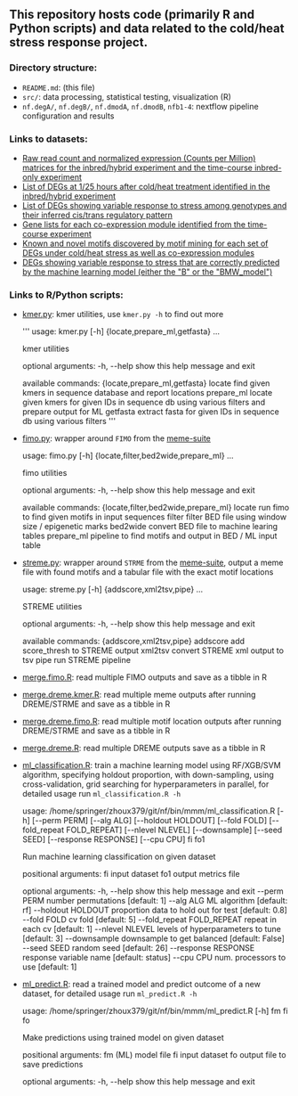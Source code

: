 ## This repository hosts code (primarily R and Python scripts) and data related to the cold/heat stress response project.

### Directory structure:
- `README.md`: (this file)
- `src/`: data processing, statistical testing, visualization (R)
- `nf.degA/`, `nf.degB/`, `nf.dmodA`, `nf.dmodB`, `nfb1-4`: nextflow pipeline configuration and results

### Links to datasets:
- [Raw read count and normalized expression (Counts per Million) matrices for the inbred/hybrid experiment and the time-course inbred-only experiment]()
- [List of DEGs at 1/25 hours after cold/heat treatment identified in the inbred/hybrid experiment]()
- [List of DEGs showing variable response to stress among genotypes and their inferred cis/trans regulatory pattern]()
- [Gene lists for each co-expression module identified from the time-course experiment]()
- [Known and novel motifs discovered by motif mining for each set of DEGs under cold/heat stress as well as co-expression modules]()
- [DEGs showing variable response to stress that are correctly predicted by the machine learning model (either the "B" or the "BMW_model")](https://s3.msi.umn.edu/zhoup-stress/71_share/08.variable.genes.tsv)

### Links to R/Python scripts:
- [kmer.py](https://github.com/orionzhou/nf/blob/master/bin/kmer.py): kmer utilities, use `kmer.py -h` to find out more

    '''
    usage: kmer.py [-h] {locate,prepare_ml,getfasta} ...

    kmer utilities

    optional arguments:
      -h, --help            show this help message and exit

    available commands:
      {locate,prepare_ml,getfasta}
        locate              find given kmers in sequence database and report
                            locations
        prepare_ml          locate given kmers for given IDs in sequence db using
                            various filters and prepare output for ML
        getfasta            extract fasta for given IDs in sequence db using
                            various filters
    '''

- [fimo.py](https://github.com/orionzhou/nf/blob/master/bin/mmm/fimo.py): wrapper around `FIMO` from the [meme-suite](https://meme-suite.org/meme/)

    usage: fimo.py [-h] {locate,filter,bed2wide,prepare_ml} ...
    
    fimo utilities
    
    optional arguments:
      -h, --help            show this help message and exit
    
    available commands:
      {locate,filter,bed2wide,prepare_ml}
        locate              run fimo to find given motifs in input sequences
        filter              filter BED file using window size / epigenetic marks
        bed2wide            convert BED file to machine learing tables
        prepare_ml          pipeline to find motifs and output in BED / ML input
                            table

- [streme.py](https://github.com/orionzhou/nf/blob/master/bin/mmm/streme.py): wrapper around `STRME` from the [meme-suite](https://meme-suite.org/meme/), output a meme file with found motifs and a tabular file with the exact motif locations

    usage: streme.py [-h] {addscore,xml2tsv,pipe} ...
    
    STREME utilities
    
    optional arguments:
      -h, --help            show this help message and exit
    
    available commands:
      {addscore,xml2tsv,pipe}
        addscore            add score_thresh to STREME output
        xml2tsv             convert STREME xml output to tsv
        pipe                run STREME pipeline

- [merge.fimo.R](https://github.com/orionzhou/nf/blob/master/bin/mmm/merge.fimo.R): read multiple FIMO outputs and save as a tibble in R
- [merge.dreme.kmer.R](https://github.com/orionzhou/nf/blob/master/bin/mmm/merge.dreme.kmer.R): read multiple meme outputs after running DREME/STRME and save as a tibble in R
- [merge.dreme.fimo.R](https://github.com/orionzhou/nf/blob/master/bin/mmm/merge.dreme.fimo.R): read multiple motif location outputs after running DREME/STRME and save as a tibble in R
- [merge.dreme.R](https://github.com/orionzhou/nf/blob/master/bin/mmm/merge.dreme.R): read multiple DREME outputs save as a tibble in R
- [ml_classification.R](https://github.com/orionzhou/nf/blob/master/bin/mmm/ml_classification.R): train a machine learning model using RF/XGB/SVM algorithm, specifying holdout proportion, with down-sampling, using cross-validation, grid searching for hyperparameters in parallel, for detailed usage run `ml_classification.R -h`

    usage: /home/springer/zhoux379/git/nf/bin/mmm/ml_classification.R
           [-h] [--perm PERM] [--alg ALG] [--holdout HOLDOUT] [--fold FOLD]
           [--fold_repeat FOLD_REPEAT] [--nlevel NLEVEL] [--downsample]
           [--seed SEED] [--response RESPONSE] [--cpu CPU]
           fi fo1
    
    Run machine learning classification on given dataset
    
    positional arguments:
      fi                    input dataset
      fo1                   output metrics file
    
    optional arguments:
      -h, --help            show this help message and exit
      --perm PERM           number permutations [default: 1]
      --alg ALG             ML algorithm [default: rf]
      --holdout HOLDOUT     proportion data to hold out for test [default: 0.8]
      --fold FOLD           cv fold [default: 5]
      --fold_repeat FOLD_REPEAT
                            repeat in each cv [default: 1]
      --nlevel NLEVEL       levels of hyperparameters to tune [default: 3]
      --downsample          downsample to get balanced [default: False]
      --seed SEED           random seed [default: 26]
      --response RESPONSE   response variable name [default: status]
      --cpu CPU             num. processors to use [default: 1]

- [ml_predict.R](https://github.com/orionzhou/nf/blob/master/bin/mmm/ml_predict.R): read a trained model and predict outcome of a new dataset, for detailed usage run `ml_predict.R -h`

    usage: /home/springer/zhoux379/git/nf/bin/mmm/ml_predict.R [-h] fm fi fo
    
    Make predictions using trained model on given dataset
    
    positional arguments:
      fm          (ML) model file
      fi          input dataset
      fo          output file to save predictions
    
    optional arguments:
      -h, --help  show this help message and exit

